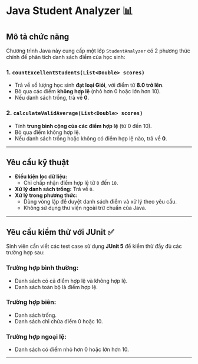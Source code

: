 
# Java Student Analyzer 📊

## Mô tả chức năng

Chương trình Java này cung cấp một lớp `StudentAnalyzer` có 2 phương thức chính để phân tích danh sách điểm của học sinh:

### 1. `countExcellentStudents(List<Double> scores)`

- Trả về số lượng học sinh **đạt loại Giỏi**, với điểm từ **8.0 trở lên**.
- Bỏ qua các điểm **không hợp lệ** (nhỏ hơn 0 hoặc lớn hơn 10).
- Nếu danh sách trống, trả về **0**.

### 2. `calculateValidAverage(List<Double> scores)`

- Tính **trung bình cộng của các điểm hợp lệ** (từ 0 đến 10).
- Bỏ qua điểm không hợp lệ.
- Nếu danh sách trống hoặc không có điểm hợp lệ nào, trả về **0**.

---

## Yêu cầu kỹ thuật

- **Điều kiện lọc dữ liệu:**
  - Chỉ chấp nhận điểm hợp lệ từ `0` đến `10`.
- **Xử lý danh sách trống:** Trả về `0`.
- **Xử lý trong phương thức:**
  - Dùng vòng lặp để duyệt danh sách điểm và xử lý theo yêu cầu.
  - Không sử dụng thư viện ngoài trừ chuẩn của Java.

---

## Yêu cầu kiểm thử với JUnit ✅

Sinh viên cần viết các test case sử dụng **JUnit 5** để kiểm thử đầy đủ các trường hợp sau:

### Trường hợp bình thường:
- Danh sách có cả điểm hợp lệ và không hợp lệ.
- Danh sách toàn bộ là điểm hợp lệ.

### Trường hợp biên:
- Danh sách trống.
- Danh sách chỉ chứa điểm 0 hoặc 10.

### Trường hợp ngoại lệ:
- Danh sách có điểm nhỏ hơn 0 hoặc lớn hơn 10.

---

